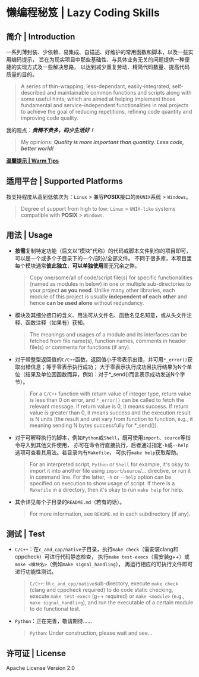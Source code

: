 # 懒编程秘笈 | Lazy Coding Skills

## 简介 | Introduction

一系列薄封装、少依赖、易集成、自描述、好维护的常用函数和脚本，以及一些实用编码提示，
旨在为现实项目中那些基础性、与具体业务无关的问题提供一种便捷的实现方式及一些解决思路，
以达到减少重复劳动、精简代码数量、提高代码质量的目的。

> A series of thin-wrapping, less-dependant, easily-integrated, self-described and maintainable
common functions and scripts along with some useful hints, which are aimed at helping implement
those fundamental and service-independent functionalities in real projects to achieve the goal of
reducing repetitions, refining code quantity and improving code quality.

我的观点：***贵精不贵多，码少生活好！***

> My opinions: ***Quality is more important than quantity. Less code, better world!***

**[温馨提示 | Warm Tips](WARM_TIPS.md)**

## 适用平台 | Supported Platforms

按支持程度从高到低依次为：`Linux` > 兼容**POSIX**接口的`类UNIX`系统 > `Windows`。

> Degree of support from high to low: `Linux` > `UNIX-like` systems compatible with **POSIX** > `Windows`.

## 用法 | Usage

* **按需**复制特定功能（后文以“模块”代称）的代码或脚本文件到你的项目即可，可以是一个或多个子目录下的一个/部分/全部文件。
不同于很多库，本项目里每个模块通常**彼此独立**，**可以单独使用**而无冗余之弊。
    > Copy one/some/all of code/script file(s) for specific functionalities (named as modules in below)
    in one or multiple sub-directories to your project **as you need**.
    Unlike many other libraries, each module of this project is usually **independent of each other**
    and hence **can be used alone** without redundancy.

* 模块及其细分接口的含义、用法可从文件名、函数名见名知意，或从头文件注释、函数注释（如果有）获知。
    > The meanings and usages of a module and its interfaces can be fetched from file name(s), function names,
    comments in header file(s) or comments for functions (if any).

* 对于带整型返回值的`C/C++`函数，返回值小于零表示出错，并可用`*_error()`获取出错信息；等于零表示执行成功；
大于零表示执行成功且执行结果为N个单位（结果及单位因函数而异，例如：对于\*_send()而言表示成功发送N个字节）。
    > For a `C/C++` function with return value of integer type, return value is less than 0 on error,
    and `*_error()` can be called to fetch the relevant message.
    If return value is 0, it means success.
    If return value is greater than 0, it means success and the execution result is N units (the result and unit
    vary from function to function, e.g., it meaning sending N bytes successfully for \*_send()).

* 对于可解释执行的脚本，例如`Python`或`Shell`，既可使用`import`、`source`等指令导入到其他文件使用，
亦可在命令行直接执行，后者通过指定`-h`或`--help`选项可查看其用法。若目录内有`Makefile`，
可执行`make help`获取帮助。
    > For an interpreted script, `Python` or `Shell` for example, it's okay to import it into another file
    using `import`/`source`/... directive, or run it in command line. For the latter,
    `-h` or `--help` option can be specified on execution to show usage of script.
    If there is a `Makefile` in a directory, then it's okay to run `make help` for help.

* 其余详见每个子目录的`README.md`（若有的话）。
    > For more information, see `README.md` in each subdirectory (if any).

## 测试 | Test

* `C/C++`：在`c_and_cpp/native`子目录，执行`make check`（需安装clang和cppcheck）可进行代码静态检查，
执行`make test-execs`（需安装g++）或`make <模块名>`（例如`make signal_handling`），
再运行相应的可执行文件即可进行功能性测试。
    > `C/C++`: In `c_and_cpp/native`sub-directory, execute `make check` (clang and cppcheck required)
    to do code static checking, execute `make test-execs` (g++ required) or `make <module>` (e.g., `make signal_handling`),
    and run the executable of a certain module to do functional test.

* `Python`：正在完善，敬请期待……
    > `Python`: Under construction, please wait and see...

## 许可证 | License

Apache License Version 2.0

